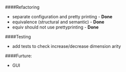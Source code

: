 ####Refactoring

* separate configuration and pretty printing - __Done__
* equivalence (structural and semantic) - __Done__
* equiv should not use prettyprinting - __Done__

####Testing

* add tests to check increase/decrease dimension arity

####Furture:
* GUI